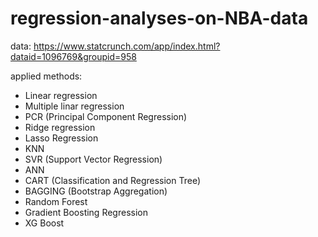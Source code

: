 # regression-analyses-on-NBA-data
data: https://www.statcrunch.com/app/index.html?dataid=1096769&groupid=958

applied methods:
- Linear regression
- Multiple linar regression
- PCR (Principal Component Regression)
- Ridge regression
- Lasso Regression
- KNN
- SVR (Support Vector Regression)
- ANN
- CART (Classification and Regression Tree)
- BAGGING (Bootstrap Aggregation)
- Random Forest
- Gradient Boosting Regression
- XG Boost
